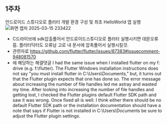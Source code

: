 ## 1주차
안드로이드 스튜디오로 플러터 개발 환경 구성 및 최초 HelloWorld 앱 실행
![화면 캡처 2025-03-15 233422](https://github.com/user-attachments/assets/7a55a265-f7ba-4800-ab46-db222ecec443)

* C드라이브에 sdk압출풀어서 안드로이드스튜디오로 플러터 실행시키면 데몬오류뜸. 플러터닥터도 오류남 고로 내 문서에 압축풀어서 실행시킬것.
* 관련자료 https://github.com/flutter/flutter/issues/87383#issuecomment-948081570
* 에 해당하는 해결댓글
I had the same issue when I installed flutter on my f: drive (e.g. f:\flutter). The Flutter Windows installation instructions does not say "you must install flutter in C:\Users<your-user-name>\Documents," but, it turns out that the Flutter plugin expects that one has done so. The error message about increasing the number of file handles led me astray and wasted my time. After looking into increasing the number of file handles and getting lost, I checked the Flutter plugins default Flutter SDK path and saw it was wrong. Once fixed all is well.
I think either there should be no default Flutter SDK path or the installation documentation should have a note that says if Flutter is not installed in C:\Users<your-user-name>\Documents be sure to adjust the Flutter plugin settings.
